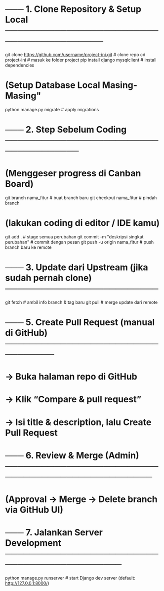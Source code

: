 # ─── 1. Clone Repository & Setup Local ─────────────────────────────────────────
git clone https://github.com/username/project-ini.git   # clone repo
cd project-ini                                         # masuk ke folder project
pip install django mysqlclient                         # install dependencies
# (Setup Database Local Masing-Masing"
python manage.py migrate                               # apply migrations

# ─── 2. Step Sebelum Coding ─────────────────────────────────────
# (Menggeser progress di Canban Board)
git branch nama_fitur				       # buat branch baru 
git checkout nama_fitur                                # pindah branch
# (lakukan coding di editor / IDE kamu)
git add .                                              # stage semua perubahan
git commit -m "deskripsi singkat perubahan"            # commit dengan pesan
git push -u origin nama_fitur                          # push branch baru ke remote

# ─── 3. Update dari Upstream (jika sudah pernah clone) ─────────────────────────
git fetch                                              # ambil info branch & tag baru
git pull                                               # merge update dari remote

# ─── 5. Create Pull Request (manual di GitHub) ─────────────────────────────────
# → Buka halaman repo di GitHub
# → Klik “Compare & pull request”
# → Isi title & description, lalu Create Pull Request

# ─── 6. Review & Merge (Admin) ─────────────────────────────────────────────────
# (Approval → Merge → Delete branch via GitHub UI)

# ─── 7. Jalankan Server Development ────────────────────────────────────────────
python manage.py runserver                              # start Django dev server (default: http://127.0.0.1:8000/)
